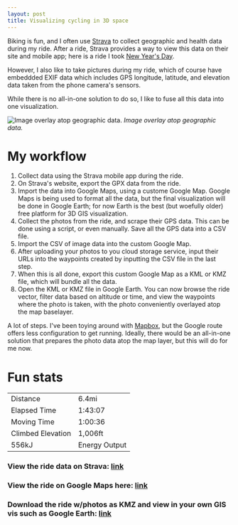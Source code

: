 ```yaml
---
layout: post
title: Visualizing cycling in 3D space
---
```


Biking is fun, and I often use [Strava](http://strava.com) to collect geographic and health data during my ride. After a ride, Strava provides a way to view this data on their site and mobile app; here is a ride I took [New Year's Day](https://www.strava.com/activities/460853226).

However, I also like to take pictures during my ride, which of course have embeddded EXIF data which includes GPS longitude, latitude, and elevation data taken from the phone camera's sensors.

While there is no all-in-one solution to do so, I like to fuse all this data into one visualization. 

![Image overlay atop geographic data.](http://aaronsdevera.com./public/img/post_img/2016-01-01-visualizing-cycling-3d.png "Image overlay atop geographic data.")
*Image overlay atop geographic data.*

# My workflow
1. Collect data using the Strava mobile app during the ride.
2. On Strava's website, export the GPX data from the ride.
3. Import the data into Google Maps, using a custome Google Map. Google Maps is being used to format all the data, but the final visualization will be done in Google Earth; for now Earth is the best (but woefully older) free platform for 3D GIS visualization.
4. Collect the photos from the ride, and scrape their GPS data. This can be done using a script, or even manually. Save all the GPS data into a CSV file.
5. Import the CSV of image data into the custom Google Map.
6. After uploading your photos to you cloud storage service, input their URLs into the waypoints created by inputting the CSV file in the last step.
7. When this is all done, export this custom Google Map as a KML or KMZ file, which will bundle all the data.
8. Open the KML or KMZ file in Google Earth. You can now browse the ride vector, filter data based on altitude or time, and view the waypoints where the photo is taken, with the photo conveniently overlayed atop the map baselayer.

A lot of steps. I've been toying around with [Mapbox](https://www.mapbox.com), but the Google route offers less configuration to get running. Ideally, there would be an all-in-one solution that prepares the photo data atop the map layer, but this will do for me now.

# Fun stats
<table>
  <tbody>
    <tr>
      <td>Distance</td>
      <td>6.4mi</td>
    </tr>
    <tr>
      <td>Elapsed Time</td>
      <td>1:43:07</td>
    </tr>
    <tr>
      <td>Moving Time</td>
      <td>1:00:36</td>
    </tr>
    <tr>
      <td>Climbed Elevation</td>
      <td>1,006ft</td>
    </tr>
    <tr>
      <td>556kJ</td>
      <td>Energy Output</td>
    </tr>
  </tbody>
</table>

### View the ride data on Strava: [link](https://www.strava.com/activities/460853226)

### View the ride on Google Maps here: [link](https://www.google.com/maps/d/u/1/viewer?mid=zVfxGx3ZeYjc.kGD_ozKbdMO0)

### Download the ride w/photos as KMZ and view in your own GIS vis such as Google Earth: [link](http://aaronsdevera.com/public/files/01012016/NYD%20Ridge%20Ride.kmz)
